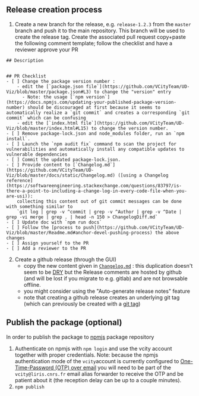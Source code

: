 ## Release creation process

1. Create a new branch for the release, e.g. `release-1.2.3` from the `master` branch and push it to the main repository. This branch will be used to create the release tag. Create the associated pull request copy+paste the following comment template; follow the checklist and have a reviewer approve your PR

```
## Description


## PR Checklist
- [ ] Change the package version number :
    - edit the [`package.json file`](https://github.com/VCityTeam/UD-Viz/blob/master/package.json#L3) to change the "version" entry
      - Note: the usage [`npm version`](https://docs.npmjs.com/updating-your-published-package-version-number) should be discouraged at first because it seems to automatically realize a `git commit` and creates a corresponding `git commit` which can be confusing
    - edit the [`index.html file`](https://github.com/VCityTeam/UD-Viz/blob/master/index.html#L15) to change the version number.
- [ ] Remove package-lock.json and node_modules folder, run an `npm install`.
- [ ] Launch the `npm audit fix` command to scan the project for vulnerabilities and automatically install any compatible updates to vulnerable dependencies
- [ ] Commit the updated package-lock.json.
- [ ] Provide content to [`Changelog.md`](https://github.com/VCityTeam/UD-Viz/blob/master/docs/static/Changelog.md) ([using a Changelog reference](https://softwareengineering.stackexchange.com/questions/83797/is-there-a-point-to-including-a-change-log-in-every-code-file-when-you-are-usi)):
    collecting this content out of git commit messages can be done with something similar to
    `git log | grep -v ^commit | grep -v ^Author | grep -v ^Date | grep -vi merge | grep . | head -n 150 > ChangelogDiff.md`
- [ ] Update doc with `npm run docs`
- [ ] Follow the [process to push](https://github.com/VCityTeam/UD-Viz/blob/master/Readme.md#anchor-devel-pushing-process) the above changes
- [ ] Assign yourself to the PR
- [ ] Add a reviewer to the PR
```

2.  Create a github release (through the GUI)
    - copy the new content given in [`Changelog.md`](https://github.com/VCityTeam/UD-Viz/blob/master/docs/static/Changelog.md) : this duplication doesn't seem to be [DRY](https://en.wikipedia.org/wiki/Don%27t_repeat_yourself) but the Release comments are hosted by github (and will be lost if you migrate to e.g. gitlab) and are not browsable offline.
    - you might consider using the "Auto-generate release notes" feature
    - note that creating a github release creates an underlying git tag (which can previously be created with a [git tag](https://stackoverflow.com/questions/38675829/how-to-create-releases-for-public-or-private-repository-in-github))

## Publish the package (optional)

In order to publish the package to [npmjs](https://www.npmjs.com/) package repository

1. Authenticate on npmjs with `npm login` and use the vcity account together with proper credentials.
   Note: because the npmjs authentication mode of the `vcity`account is currently configured to [One-Time-Password (OTP) over email](https://docs.npmjs.com/receiving-a-one-time-password-over-email) you will need to be part of the `vcity@liris.cnrs.fr` email alias forwarder to receive the OTP and be patient about it (the reception delay can be up to a couple minutes).
1. `npm publish`
